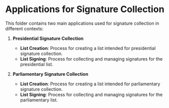 # Applications for Signature Collection

This folder contains two main applications used for signature collection in different contexts:

1. **Presidential Signature Collection**
   - **List Creation**: Process for creating a list intended for presidential signature collection.
   - **List Signing**: Process for collecting and managing signatures for the presidential list.

2. **Parliamentary Signature Collection**
   - **List Creation**: Process for creating a list intended for parliamentary signature collection.
   - **List Signing**: Process for collecting and managing signatures for the parliamentary list.